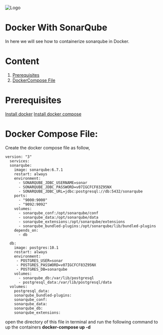 
![Logo](https://github.com/udhaya-un/SonarQube/blob/master/GeppettoIcon.png?raw=true"Logo")

# Docker With SonarQube<br/>
   In here we will see how to containerize sonarqube in Docker.
   
# Content
1. [Prerequisites](#prerequisites)
1. [DockerCompose File](https://github.com/KishanRavindran/Angularlearning/blob/master/docs/docker-compose.yml)

# Prerequisites<br/> 
  [Install docker](https://docs.docker.com/install/)
  [Install docker compose](https://docs.docker.com/compose/install/)
         
# Docker Compose File:<br/>

Create the docker compose file as follow,
 
    version: "3"
      services:
      sonarqube:
        image: sonarqube:6.7.1
        restart: always
        environment:
          - SONARQUBE_JDBC_USERNAME=sonar
          - SONARQUBE_JDBC_PASSWORD=v07IGCFCF83Z95NX
          - SONARQUBE_JDBC_URL=jdbc:postgresql://db:5432/sonarqube
        ports:
          - "9000:9000"
          - "9092:9092"
        volumes:
          - sonarqube_conf:/opt/sonarqube/conf
          - sonarqube_data:/opt/sonarqube/data
          - sonarqube_extensions:/opt/sonarqube/extensions
          - sonarqube_bundled-plugins:/opt/sonarqube/lib/bundled-plugins
        depends_on:
          - db

      db:
        image: postgres:10.1
        restart: always
        environment:
         - POSTGRES_USER=sonar
         - POSTGRES_PASSWORD=v07IGCFCF83Z95NX
         - POSTGRES_DB=sonarqube
        volumes:
          - sonarqube_db:/var/lib/postgresql
          - postgresql_data:/var/lib/postgresql/data
      volumes:
        postgresql_data:
        sonarqube_bundled-plugins:
        sonarqube_conf:
        sonarqube_data:
        sonarqube_db:
        sonarqube_extensions:


         
         
  open the directory of this file in terminal and run the following command to up the containers
  **docker-compose up -d**
         
        
